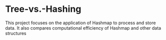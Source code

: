 # Tree-vs.-Hashing
This project focuses on the application of Hashmap to process and store data. It also compares computational efficiency of Hashmap and other data structures




